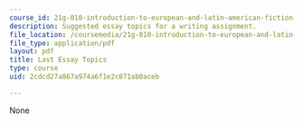 ```yaml
---
course_id: 21g-010-introduction-to-european-and-latin-american-fiction-fall-2006
description: Suggested essay topics for a writing assignment.
file_location: /coursemedia/21g-010-introduction-to-european-and-latin-american-fiction-fall-2006/2cdcd27a867a974a6f1e2c071ab0aceb_MIT21G_010F06_last_essay.pdf
file_type: application/pdf
layout: pdf
title: Last Essay Topics
type: course
uid: 2cdcd27a867a974a6f1e2c071ab0aceb

---
```

None